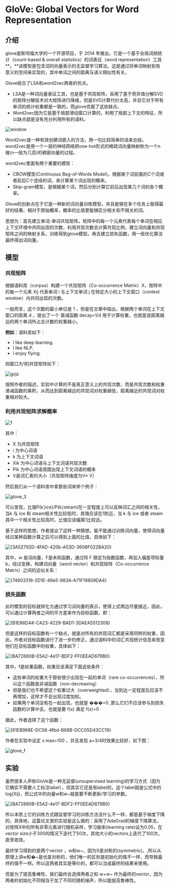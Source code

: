 # GloVe:  Global Vectors for Word Representation

## 介绍

glove是斯坦福大学的一个开源项目，于 2014 年推出，它是一个基于全局词频统计（count-based & overall statistics）的词表征（word representation）工具**。**该模型是包含词的向量表示的无监督学习算法。这是通过将单词映射到有意义的空间来实现的，其中单词之间的距离与语义相似性有关。

Glove结合了LSA和word2vec两者的优点。

- LSA是一种词向量表征工具，也是基于共现矩阵，采用了基于奇异值分解SVD的矩阵分解技术对大矩阵进行降维，但是SVD计算代价太高，并且它对于所有单词的统计权重都是一致的，而glove克服了这些缺点。
- Word2vec因为它是基于局部滑动窗口计算的，利用了局部上下文的特征，所以缺点就是没有充分利用所有的语料。

![window](./GloVe图片/window.gif)

Word2vec是一种有效创建词嵌入的方法，用一句比较简单的话来总结，word2vec是用一个一层的神经网络把one-hot形式的稀疏词向量映射称为一个n维(n一般为几百)的稠密向量的过程。

word2vec里面有两个重要的模型：

- CBOW模型(Continuous Bag-of-Words Model)，根据某个词前面的C个词或者前后C个连续的词，来计算某个词出现的概率。
- Skip-gram模型，是根据某个词，然后分别计算它前后出现某几个词的各个概率。

Glove的创新点在于它是一种新的词向量训练模型，并且能够在多个任务上取得最好的结果。相对于原始概率，概率的比值更能够区分相关和不相关的词。

思想为：首先建立单词-单词共现矩阵，矩阵中的每一个元素代表每个单词在相应上下文环境中共同出现的次数，利用共现次数去计算共现比例，建立词向量和共现矩阵之间的映射关系，训练得到glove模型。再去建立损失函数，用一些优化算法最终得出词向量。

## 模型

### 共现矩阵

根据语料库（corpus）构建一个共现矩阵（Co-occurrence Matrix）X，矩阵中的每一个元素 Xij 代表单词 i 与上下文单词 j 在特定大小的上下文窗口（context window）内共同出现的次数。

一般而言，这个次数的最小单位是 1 ，但是在文章中指出，根据两个单词在上下文窗口的距离 d ，提出了一个 衰减函数 decay=1/d 用于计算权重，也就是说距离越远的两个单词所占总计数的权重越小。

**例如**：语料库如下：

- I like deep learning.
- I like NLP.
- I enjoy flying.

则窗口为1的共现矩阵如下：

![gxjz](./GloVe图片/gxjz.png)

按照作者的描述，实验中计算的不是真正意义上的共现次数，而是共现次数和权重递减函数的乘积，从而达到距离越远的共现词对权重越低，距离越近的共现词对权重相对较大。

### 利用共现矩阵求解概率

![1](./GloVe图片/1.png)

其中：

- X 为共现矩阵
- i 为中心词语
- k 为上下文词语
- Xik 为中心词语与上下文词语共现次数
- Pik 为中心词语周围出现上下文词语的概率
- V是词汇表的大小（共现矩阵维度为V* V）

然后我们从一个语料库中拿那些词来举个例子：

![glove_3](./GloVe图片/glove_3.png)

可以发现，比值P(k∣ice)/P(k∣steam)在一定程度上可以反映词汇之间的相关性，当k 与 ice 和 steam相关性比较低时，其值应该在1附近，当 k 与 ice 或者 steam 其中一个相关性比较高时，比值应该偏离1比较远。

基于这样的思想，作者提出了这样一种猜想，能不能通过训练词向量，使得词向量经过某种函数计算之后可以得到上面的比值，具体如下：

![{3A52792D-4FAD-420b-A53D-3608F022BA20}](./GloVe图片/{3A52792D-4FAD-420b-A53D-3608F022BA20}.png)

其中，w 是词向量，F是未知函数，通过将 F 限定为指数函数，再加入偏差项标量 b，经过变换，构建词向量（word vector）和共现矩阵（Co-occurrence Matrix）之间的近似关系：

![{74603316-2D1E-49e5-983A-A71F19809DA4}](./GloVe图片/{74603316-2D1E-49e5-983A-A71F19809DA4}.png)

### 损失函数

此时模型的目标就转化为通过学习词向量的表示，使得上式两边尽量接近，因此，可以通过计算两者之间的平方差来作为目标函数，即：

![{B1E86D44-CA23-4229-BAD1-3DAEA5512308}](./GloVe图片/{B1E86D44-CA23-4229-BAD1-3DAEA5512308}.png)

但是这样的目标函数有一个缺点，就是对所有的共现词汇都是采用同样的权重，因此，作者对目标函数进行了进一步的修正，通过语料中的词汇共现统计信息来改变他们在目标函数中的权重，具体如下：

![{BA72660B-E5A2-4e17-BDF2-FF0EEAD679B0}](./GloVe图片/{BA72660B-E5A2-4e17-BDF2-FF0EEAD679B0}.png)

其中，f是权重函数。权重应该满足下面这些条件：

- 这些单词的权重大于那些很少出现在一起的单词（rare co-occurrences），所以这个函数是非减函数（non-decreasing）
- 但是我们也不希望这个权重过大（overweighted），当到达一定程度后应该不再增加，这样才不会出现过度加权。
- 如果两个单词没有在一起出现，也就是 ���=0 ,那么它们不应该参与到损失函数的计算中去，也就是要 f(x) 满足 f(x)=0

据此，作者选择了这个函数：

![{61EB968E-DC56-4fbd-B68B-DCC05D43CC19}](./GloVe图片/{61EB968E-DC56-4fbd-B68B-DCC05D43CC19}.png)

作者在实验中设定 x max=100 ，并且发现 a=3/4时效果比较好，如下图：

![glove_f](./GloVe图片/glove_f.png)

## 实验

虽然很多人声称GloVe是一种无监督(unsupervised learning)的学习方式（因为它确实不需要人工标注label），但其实它还是有label的，这个label就是公式中的 log(Xij)，而公式中的向量w和w~就是要不断更新/学习的参数。

![{BA72660B-E5A2-4e17-BDF2-FF0EEAD679B0}](./GloVe图片/{BA72660B-E5A2-4e17-BDF2-FF0EEAD679B0}.png)

所以本质上它的训练方式跟监督学习的训练方法没什么不一样，都是基于梯度下降的。具体地，这篇论文里的实验是这么做的：采用了AdaGrad的梯度下降算法，对矩阵X中的所有非零元素进行随机采样，学习曲率(learning rate)设为0.05，在vector size小于300的情况下迭代了50次，其他大小的vectors上迭代了100次，直至收敛。

最终学习得到的是两个vector ，w和w~，因为X是对称的(symmetric)，,所以从原理上讲w和�~是也是对称的，他们唯一的区别是初始化的值不一样，而导致最终的值不一样。所以这两者其实是等价的，都可以当成最终的结果来使用。

但是为了提高鲁棒性，我们最终会选择两者之和 w+w~ 作为最终的vector，因为两者的初始化不同相当于加了不同的随机噪声，所以能提高鲁棒性。
